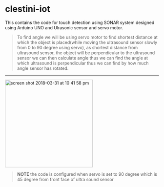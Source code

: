 # clestini-iot
This contains the code for touch detection using SONAR system designed using Arduino UNO and Ulrasonic sensor and servo motor.
> To find angle we will be using servo motor to find shortest distance at which the object is placed(while moving the ultrasound sensor slowly from 0 to 90 degree using servo), as shortest distance from ultrasound sensor, the object will be perpendicular to the ultrasound sensor we can then calculate angle thus we can find the angle at which ultrasound is perpendicular thus we can find by how much angle sensor has rotated.

----
<img width="287" alt="screen shot 2018-03-31 at 10 41 58 pm" src="https://user-images.githubusercontent.com/22680912/38166142-967e542c-353c-11e8-8c64-db180f0557b2.png">

> **NOTE** the code is configured when servo is set to 90 degree which is 45 degree from front face of ultra sound sensor
